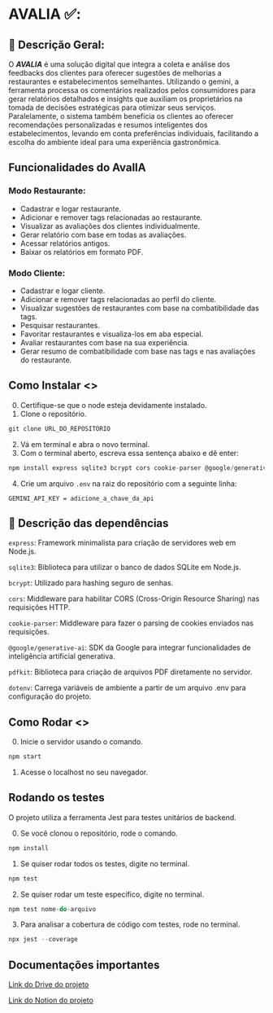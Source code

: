 # AVALIA ✅:

## 📌 Descrição Geral:
O ***AVALIA*** é uma solução digital que integra a coleta e análise dos feedbacks dos clientes para oferecer sugestões de melhorias a restaurantes e estabelecimentos semelhantes. Utilizando o gemini, a ferramenta processa os comentários realizados pelos consumidores para gerar relatórios detalhados e insights que auxiliam os proprietários na tomada de decisões estratégicas para otimizar seus serviços. Paralelamente, o sistema também beneficia os clientes ao oferecer recomendações personalizadas e resumos inteligentes dos estabelecimentos, levando em conta preferências individuais, facilitando a escolha do ambiente ideal para uma experiência gastronômica.

## **Funcionalidades do AvalIA**

### Modo Restaurante:

- Cadastrar e logar restaurante.
- Adicionar e remover tags relacionadas ao restaurante.
- Visualizar as avaliações dos clientes individualmente.
- Gerar relatório com base em todas as avaliações.
- Acessar relatórios antigos.
- Baixar os relatórios em formato PDF.

### Modo Cliente:

- Cadastrar e logar cliente.
- Adicionar e remover tags relacionadas ao perfil do cliente.
- Visualizar sugestões de restaurantes com base na combatibilidade das tags.
- Pesquisar restaurantes.
- Favoritar restaurantes e visualiza-los em aba especial.
- Avaliar restaurantes com base na sua experiência.
- Gerar resumo de combatibilidade com base nas tags e nas avaliações do restaurante.
  
## Como Instalar <>

0. Certifique-se que o node esteja devidamente instalado.
1. Clone o repositório.
```jsx
git clone URL_DO_REPOSITÓRIO
```
2. Vá em terminal e abra o novo terminal.
3. Com o terminal aberto, escreva essa sentença abaixo e dê enter:
```jsx
npm install express sqlite3 bcrypt cors cookie-parser @google/generative-ai pdfkit dotenv
```
4. Crie um arquivo `.env` na raiz do repositório com a seguinte linha:
```env
GEMINI_API_KEY = adicione_a_chave_da_api
```

## 📂 Descrição das dependências

`express`: Framework minimalista para criação de servidores web em Node.js.

`sqlite3`: Biblioteca para utilizar o banco de dados SQLite em Node.js.

`bcrypt`: Utilizado para hashing seguro de senhas.

`cors`: Middleware para habilitar CORS (Cross-Origin Resource Sharing) nas requisições HTTP.

`cookie-parser`: Middleware para fazer o parsing de cookies enviados nas requisições.

`@google/generative-ai`: SDK da Google para integrar funcionalidades de inteligência artificial generativa.

`pdfkit`: Biblioteca para criação de arquivos PDF diretamente no servidor.

`dotenv`: Carrega variáveis de ambiente a partir de um arquivo .env para configuração do projeto.

## Como Rodar <>
0. Inicie o servidor usando o comando.
```jsx
npm start
```
1. Acesse o localhost no seu navegador.

## Rodando os testes 

O projeto utiliza a ferramenta Jest para testes unitários de backend.

0. Se você clonou o repositório, rode o comando.
```jsx
npm install
```
1. Se quiser rodar todos os testes, digite no terminal.
```jsx
npm test
```
2. Se quiser rodar um teste específico, digite no terminal.
```jsx
npm test nome-do-arquivo
```
3. Para analisar a cobertura de código com testes, rode no terminal.
```jsx
npx jest --coverage
```
## Documentações importantes
[Link do Drive do projeto](https://drive.google.com/drive/folders/1dCIHfxpPBsO5VICLNAlN9THgfviDClxe)

[Link do Notion do projeto](https://www.notion.so/Projeto-DS-1fb9f1dffea8800a8eeed09cd4419f4f)

